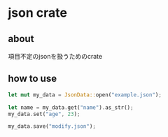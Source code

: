 # json crate
## about
項目不定のjsonを扱うためのcrate

## how to use

```rust
let mut my_data = JsonData::open("example.json");

let name = my_data.get("name").as_str();
my_data.set("age", 23);

my_data.save("modify.json");
```
